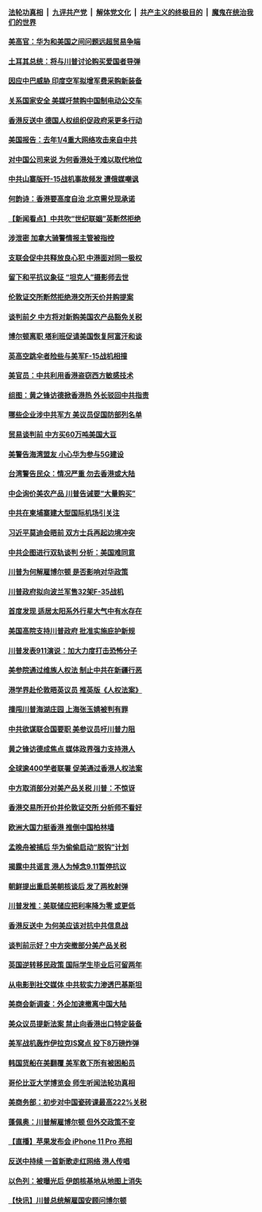 ####  [法轮功真相](../../../../basic/blob/master/README.md?t=09141352) &nbsp;|&nbsp; [九评共产党](../../../../9ping.md/blob/master/README.md?t=09141352) &nbsp;|&nbsp; [解体党文化](../../../../jtdwh.md/blob/master/README.md?t=09141352)  &nbsp;|&nbsp; [共产主义的终极目的](../../../../gczydzjmd.md/blob/master/README.md?t=09141352) &nbsp;|&nbsp; [魔鬼在统治我们的世界](../../../../mgztzwmdsj.md/blob/master/README.md?t=09141352) 

#### [美高官：华为和美国之间问题远超贸易争端](../pages/nsc418/n11519906.md?t=09141352) 

#### [土耳其总统：将与川普讨论购买爱国者导弹](../pages/nsc418/n11521136.md?t=09141352) 

#### [因应中巴威胁 印度空军拟增军费采购新装备](../pages/nsc418/n11520853.md?t=09141352) 

#### [关系国家安全 美媒吁禁购中国制电动公交车](../pages/nsc418/n11520260.md?t=09141352) 

#### [香港反送中 德国人权组织促政府采更多行动](../pages/nsc418/n11519060.md?t=09141352) 

#### [美国报告：去年1/4重大网络攻击来自中共](../pages/nsc418/n11520128.md?t=09141352) 

#### [对中国公司来说 为何香港处于难以取代地位](../pages/nsc418/n11520232.md?t=09141352) 

#### [中共山寨版歼-15战机事故频发 遭俄媒嘲讽](../pages/nsc418/n11520113.md?t=09141352) 

#### [何韵诗：香港要高度自治 北京需兑现承诺](../pages/nsc418/n11519857.md?t=09141352) 

#### [【新闻看点】中共吹“世纪联姻”英断然拒绝](../pages/nsc418/n11519729.md?t=09141352) 

#### [涉泄密 加拿大骑警情报主管被指控](../pages/nsc418/n11519968.md?t=09141352) 

#### [支联会促中共释放良心犯 中港面对同一极权](../pages/nsc418/n11519821.md?t=09141352) 

#### [留下和平抗议象征 “坦克人”摄影师去世](../pages/nsc418/n11519542.md?t=09141352) 

#### [伦敦证交所断然拒绝港交所天价并购提案](../pages/nsc418/n11519349.md?t=09141352) 

#### [谈判前夕 中方将对新购美国农产品豁免关税](../pages/nsc418/n11519156.md?t=09141352) 

#### [博尔顿离职 塔利班促请美国恢复阿富汗和谈](../pages/nsc418/n11518956.md?t=09141352) 

#### [英高空跳伞者险些与美军F-15战机相撞](../pages/nsc418/n11518862.md?t=09141352) 

#### [美官员：中共利用香港盗窃西方敏感技术](../pages/nsc418/n11517980.md?t=09141352) 

#### [组图：黄之锋访德掀香港热 外长驳回中共指责](../pages/nsc418/n11517666.md?t=09141352) 

#### [哪些企业涉中共军方 美议员促国防部列名单](../pages/nsc418/n11517663.md?t=09141352) 

#### [贸易谈判前 中方买60万吨美国大豆](../pages/nsc418/n11517613.md?t=09141352) 

#### [美警告海湾盟友 小心华为参与5G建设](../pages/nsc418/n11517472.md?t=09141352) 

#### [台湾警告民众：情况严重 勿去香港或大陆](../pages/nsc418/n11517380.md?t=09141352) 

#### [中企询价美农产品 川普告诫要“大量购买”](../pages/nsc418/n11516787.md?t=09141352) 

#### [中共在柬埔寨建大型国际机场引关注](../pages/nsc418/n11515555.md?t=09141352) 

#### [习近平莫迪会晤前 双方士兵再起边境冲突](../pages/nsc418/n11516641.md?t=09141352) 

#### [中共企图进行双轨谈判 分析：美国难同意](../pages/nsc418/n11516940.md?t=09141352) 

#### [川普为何解雇博尔顿 是否影响对华政策](../pages/nsc418/n11515314.md?t=09141352) 

#### [川普政府拟向波兰军售32架F-35战机](../pages/nsc418/n11516573.md?t=09141352) 

#### [首度发现 适居太阳系外行星大气中有水存在](../pages/nsc418/n11516399.md?t=09141352) 

#### [美国高院支持川普政府 批准实施庇护新规](../pages/nsc418/n11516348.md?t=09141352) 

#### [川普发表911演说：加大力度打击恐怖分子](../pages/nsc418/n11516204.md?t=09141352) 

#### [美参院通过维族人权法 制止中共在新疆行恶](../pages/nsc418/n11515685.md?t=09141352) 

#### [港学界赴伦敦晤英议员 推英版《人权法案》](../pages/nsc418/n11514792.md?t=09141352) 

#### [擅闯川普海湖庄园 上海张玉婧被判有罪](../pages/nsc418/n11515046.md?t=09141352) 

#### [中共欲谋联合国要职 美参议员吁川普力阻](../pages/nsc418/n11515336.md?t=09141352) 

#### [黄之锋访德成焦点 媒体政界强力支持港人](../pages/nsc418/n11514923.md?t=09141352) 

#### [全球逾400学者联署 促美通过香港人权法案](../pages/nsc418/n11514739.md?t=09141352) 

#### [中方取消部分对美产品关税 川普：不惊讶](../pages/nsc418/n11514904.md?t=09141352) 

#### [香港交易所开价并伦敦证交所 分析师不看好](../pages/nsc418/n11514449.md?t=09141352) 

#### [欧洲大国力挺香港 推倒中国柏林墙](../pages/nsc418/n11514821.md?t=09141352) 

#### [孟晚舟被捕后 华为偷偷启动“脱钩”计划](../pages/nsc418/n11514647.md?t=09141352) 

#### [揭露中共谣言 港人为悼念9.11暂停抗议](../pages/nsc418/n11514517.md?t=09141352) 

#### [朝鲜提出重启美朝核谈后 发了两枚射弹](../pages/nsc418/n11514461.md?t=09141352) 

#### [川普发推：美联储应把利率降为零 或更低](../pages/nsc418/n11514303.md?t=09141352) 

#### [香港反送中 为何美应该对抗中共信息战](../pages/nsc418/n11514006.md?t=09141352) 

#### [谈判前示好？中方突撤部分美产品关税](../pages/nsc418/n11514268.md?t=09141352) 

#### [英国逆转移民政策 国际学生毕业后可留两年](../pages/nsc418/n11514275.md?t=09141352) 

#### [从电影到社交媒体 中共软实力渗透巴基斯坦](../pages/nsc418/n11513940.md?t=09141352) 

#### [美商会新调查：外企加速撤离中国大陆](../pages/nsc418/n11513604.md?t=09141352) 

#### [美众议员提新法案 禁止向香港出口特定装备](../pages/nsc418/n11513657.md?t=09141352) 

#### [美军战机轰炸伊拉克IS窝点 投下8万磅炸弹](../pages/nsc418/n11512828.md?t=09141352) 

#### [韩国货船在美翻覆 美军救下所有被困船员](../pages/nsc418/n11512829.md?t=09141352) 

#### [哥伦比亚大学博览会 师生听闻法轮功真相](../pages/nsc418/n11511887.md?t=09141352) 

#### [美商务部：初步对中国瓷砖课最高222%关税](../pages/nsc418/n11512263.md?t=09141352) 

#### [蓬佩奥：川普解雇博尔顿 但外交政策不变](../pages/nsc418/n11512575.md?t=09141352) 

#### [【直播】苹果发布会 iPhone 11 Pro 亮相](../pages/nsc418/n11512513.md?t=09141352) 

#### [反送中持续 一首新歌走红网络 港人传唱](../pages/nsc418/n11512424.md?t=09141352) 

#### [以色列：被曝光后 伊朗核基地从地图上消失](../pages/nsc418/n11512305.md?t=09141352) 

#### [【快讯】川普总统解雇国安顾问博尔顿](../pages/nsc418/n11512402.md?t=09141352) 


